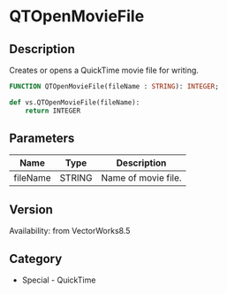 # QTOpenMovieFile

## Description
Creates or opens a QuickTime movie file for writing.

```pascal
FUNCTION QTOpenMovieFile(fileName : STRING): INTEGER;
```

```python
def vs.QTOpenMovieFile(fileName):
    return INTEGER
```

## Parameters
|Name|Type|Description|
|---|---|---|
|fileName|STRING|Name of movie file.|

## Version
Availability: from VectorWorks8.5

## Category
* Special - QuickTime

